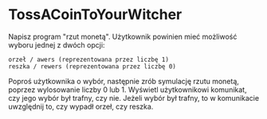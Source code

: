 # TossACoinToYourWitcher
Napisz program "rzut monetą". Użytkownik powinien mieć możliwość wyboru jednej z dwóch opcji:

    orzeł / awers (reprezentowana przez liczbę 1)
    reszka / rewers (reprezentowana przez liczbę 0)

Poproś użytkownika o wybór, następnie zrób symulację rzutu monetą, poprzez wylosowanie liczby 0 lub 1. Wyświetl użytkownikowi komunikat, czy jego wybór był trafny, czy nie. Jeżeli wybór był trafny, to w komunikacie uwzględnij to, czy wypadł orzeł, czy reszka.
